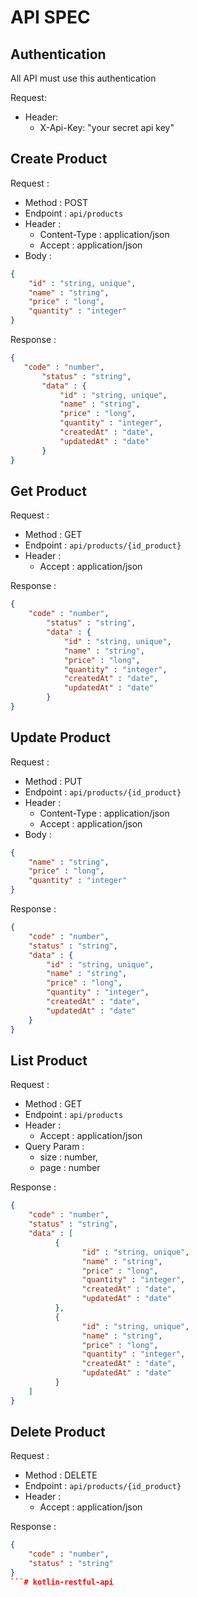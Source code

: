 # API SPEC

## Authentication
All API must use this authentication

Request:
- Header:
    - X-Api-Key: "your secret api key"

## Create Product
Request :
- Method : POST
- Endpoint : `api/products`
- Header :
    - Content-Type : application/json
    - Accept : application/json
- Body :
```json
{
    "id" : "string, unique",
    "name" : "string",
    "price" : "long",
    "quantity" : "integer"
}
```
Response :
```json
{
   "code" : "number",
       "status" : "string",
       "data" : {
           "id" : "string, unique",
           "name" : "string",
           "price" : "long",
           "quantity" : "integer",
           "createdAt" : "date",
           "updatedAt" : "date"
       }
}
```
## Get Product
Request :
- Method : GET
- Endpoint : `api/products/{id_product}`
- Header :
    - Accept : application/json
    
Response :
```json
{
    "code" : "number",
        "status" : "string",
        "data" : {
            "id" : "string, unique",
            "name" : "string",
            "price" : "long",
            "quantity" : "integer",
            "createdAt" : "date",
            "updatedAt" : "date"
        }
}
```
## Update Product
Request :
- Method : PUT
- Endpoint : `api/products/{id_product}`
- Header :
    - Content-Type : application/json
    - Accept : application/json
- Body :
```json
{
    "name" : "string",
    "price" : "long",
    "quantity" : "integer"
}
```
Response :
```json
{
    "code" : "number",
    "status" : "string",
    "data" : {
        "id" : "string, unique",
        "name" : "string",
        "price" : "long",
        "quantity" : "integer",
        "createdAt" : "date",
        "updatedAt" : "date"
    }
}
```
## List Product
Request :
- Method : GET
- Endpoint : `api/products`
- Header :
    - Accept : application/json
- Query Param :
    - size : number,
    - page : number
    
Response :
```json
{
    "code" : "number",
    "status" : "string",
    "data" : [
          {
                "id" : "string, unique",
                "name" : "string",
                "price" : "long",
                "quantity" : "integer",
                "createdAt" : "date",
                "updatedAt" : "date"
          },
          {
                "id" : "string, unique",
                "name" : "string",
                "price" : "long",
                "quantity" : "integer",
                "createdAt" : "date",
                "updatedAt" : "date"
          }
    ]
}
```
## Delete Product
Request :
- Method : DELETE
- Endpoint : `api/products/{id_product}`
- Header :
    - Accept : application/json

Response :
```json
{
    "code" : "number",
    "status" : "string"
}
```# kotlin-restful-api
